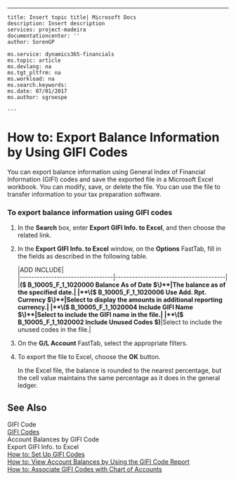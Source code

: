 ---
    title: Insert topic title| Microsoft Docs
    description: Insert description
    services: project-madeira
    documentationcenter: ''
    author: SorenGP

    ms.service: dynamics365-financials
    ms.topic: article
    ms.devlang: na
    ms.tgt_pltfrm: na
    ms.workload: na
    ms.search.keywords:
    ms.date: 07/01/2017
    ms.author: sgroespe

    ---
# How to: Export Balance Information by Using GIFI Codes
You can export balance information using General Index of Financial Information \(GIFI\) codes and save the exported file in a Microsoft Excel workbook. You can modify, save, or delete the file. You can use the file to transfer information to your tax preparation software.  
  
### To export balance information using GIFI codes  
  
1.  In the **Search** box, enter **Export GIFI Info. to Excel**, and then choose the related link.  
  
2.  In the **Export GIFI Info. to Excel** window, on the **Options** FastTab, fill in the fields as described in the following table.  
  
    |ADD INCLUDE<!--[!INCLUDE[bp_tablefield](../../includes/bp_tabledescription_md.md)]-->|  
    |---------------------------------|---------------------------------------|  
    |**\($ B\_10005\_F\_1\_1020000 Balance As of Date $\)**|The balance as of the specified date.|  
    |**\($ B\_10005\_F\_1\_1020006 Use Add. Rpt. Currency $\)**|Select to display the amounts in additional reporting currency.|  
    |**\($ B\_10005\_F\_1\_1020004 Include GIFI Name $\)**|Select to include the GIFI name in the file.|  
    |**\($ B\_10005\_F\_1\_1020002 Include Unused Codes $\)**|Select to include the unused codes in the file.|  
  
3.  On the **G\/L Account** FastTab, select the appropriate filters.  
  
4.  To export the file to Excel, choose the **OK** button.  
  
     In the Excel file, the balance is rounded to the nearest percentage, but the cell value maintains the same percentage as it does in the general ledger.  
  
## See Also  
 GIFI Code   
 [GIFI Codes](../FullExperience/gifi-codes.md)   
 Account Balances by GIFI Code   
 Export GIFI Info. to Excel   
 [How to: Set Up GIFI Codes](../FullExperience/how-to-set-up-gifi-codes.md)   
 [How to: View Account Balances by Using the GIFI Code Report](../FullExperience/how-to-view-account-balances-by-using-the-gifi-code-report.md)   
 [How to: Associate GIFI Codes with Chart of Accounts](../FullExperience/how-to-associate-gifi-codes-with-chart-of-accounts.md)